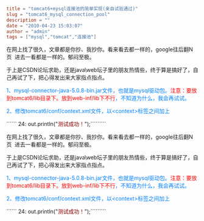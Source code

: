 ```toml
title = "tomcat6+mysql连接池的简单实现(亲自试验通过)"
slug = "tomcat6_mysql_connection_pool"
description = ""
date = "2010-04-23 15:03:07"
author = "admin"
tags = ["mysql","tomcat","连接池"]
```

<p>在网上找了很久，文章都是你抄、我抄你。看来看去都一样的，google往后翻N页&#160; 进去一看都是一样的。郁闷至极。</p>  <p>于上是CSDN论坛求助，还是java\web坛子里的朋友热情些，终于算是搞好了，自己再试了下，把心得发出来大家指点指点。</p>  <p><font color="#0080ff">1、mysql-connector-java-5.0.8-bin.jar文件，也就是mysql驱动包。<font color="#ff0000">注意：要放到tomcat6/lib目录下。放到web-inf/lib下不行</font>，不知道为什么，我会再试试。</font></p>  <p><font color="#0080ff">2、修改tomcat6/conf/context.xml文件，以&lt;context&gt;标签之间加上</font></p>  `````` 24: 	out.println(&quot;<span style="color:
#8b0000">测试成功！</span>&quot;);`````````


<!--more-->

<p>在网上找了很久，文章都是你抄、我抄你。看来看去都一样的，google往后翻N页&#160; 进去一看都是一样的。郁闷至极。</p>  <p>于上是CSDN论坛求助，还是java\web坛子里的朋友热情些，终于算是搞好了，自己再试了下，把心得发出来大家指点指点。</p>  <p><font color="#0080ff">1、mysql-connector-java-5.0.8-bin.jar文件，也就是mysql驱动包。<font color="#ff0000">注意：要放到tomcat6/lib目录下。放到web-inf/lib下不行</font>，不知道为什么，我会再试试。</font></p>  <p><font color="#0080ff">2、修改tomcat6/conf/context.xml文件，以&lt;context&gt;标签之间加上</font></p>  `````` 24: 	out.println(&quot;<span style="color:
#8b0000">测试成功！</span>&quot;);`````````

